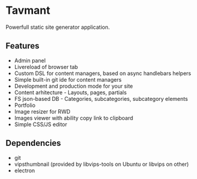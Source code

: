 # Tavmant

Powerfull static site generator application.

## Features

* Admin panel
* Livereload of browser tab
* Custom DSL for content managers, based on async handlebars helpers
* Simple built-in git ide for content managers
* Development and production mode for your site
* Content arhitecture - Layouts, pages, partials
* FS json-based DB - Categories, subcategories, subcategory elements
* Portfolio
* Image resizer for RWD
* Images viewer with ability copy link to clipboard
* Simple CSS/JS editor

## Dependencies

* git
* vipsthumbnail (provided by libvips-tools on Ubuntu or libvips on other)
* electron
